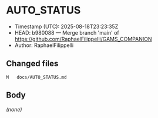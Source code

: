 # AUTO_STATUS

- Timestamp (UTC): 2025-08-18T23:23:35Z
- HEAD: b980088 — Merge branch 'main' of https://github.com/RaphaelFilippelli/GAMS_COMPANION
- Author: RaphaelFilippelli

## Changed files
```
M	docs/AUTO_STATUS.md
```

## Body
_(none)_
